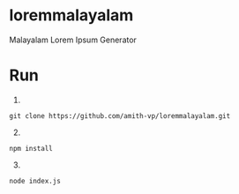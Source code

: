 # loremmalayalam
Malayalam Lorem Ipsum Generator

# Run

1. 
 ```
git clone https://github.com/amith-vp/loremmalayalam.git
``` 


2.  
```
npm install
 ```
3.  
```
node index.js
 ```